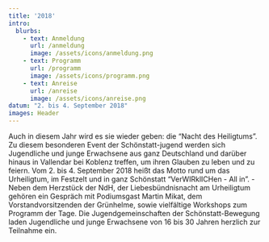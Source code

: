 ```yaml
---
title: '2018'
intro:
  blurbs:
    - text: Anmeldung
      url: /anmeldung
      image: /assets/icons/anmeldung.png
    - text: Programm
      url: /programm
      image: /assets/icons/programm.png
    - text: Anreise
      url: /anreise
      image: /assets/icons/anreise.png
datum: "2. bis 4. September 2018"
images: Header
---
```

Auch in diesem Jahr wird es sie wieder geben: die “Nacht des Heiligtums”. Zu diesem besonderen Event der Schönstatt-jugend werden sich Jugendliche und junge Erwachsene aus ganz Deutschland und darüber hinaus in Vallendar bei Koblenz treffen, um ihren Glauben zu leben und zu feiern. Vom 2. bis 4. September 2018 heißt das Motto rund um das Urheiligtum, im Festzelt und in ganz Schönstatt “VerWIRklICHen - All in”.
-Neben dem Herzstück der NdH, der Liebesbündnisnacht am Urheiligtum gehören ein Gespräch mit Podiumsgast Martin Mikat, dem Vorstandvorsitzenden der Grünhelme, sowie vielfältige Workshops zum Programm der Tage. Die Jugendgemeinschaften der Schönstatt-Bewegung laden Jugendliche und junge Erwachsene von 16 bis 30 Jahren herzlich zur Teilnahme ein.
